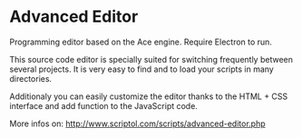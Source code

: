 # Advanced Editor

Programming editor based on the Ace engine.
Require Electron to run. 


This source code editor is specially suited for switching frequently between several projects. It is very easy to find and to load your scripts in many directories.

Additionaly you can easily customize the editor thanks to the HTML + CSS interface and add function to the JavaScript code. 

More infos on: http://www.scriptol.com/scripts/advanced-editor.php
